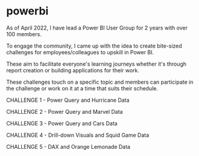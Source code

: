 # powerbi

As of April 2022, I have lead a Power BI User Group for 2 years with over 100 members. 

To engage the community, I came up with the idea to create bite-sized challenges for employees/colleagues to upskill in Power BI.

These aim to facilitate everyone's learning journeys whether it's through report creation or building applications for their work.

These challenges touch on a specific topic and members can participate in the challenge or work on it at a time that suits their schedule.

CHALLENGE 1 - Power Query and Hurricane Data

CHALLENGE 2 - Power Query and Marvel Data

CHALLENGE 3 - Power Query and Cars Data

CHALLENGE 4 - Drill-down Visuals and Squid Game Data

CHALLENGE 5 - DAX and Orange Lemonade Data

